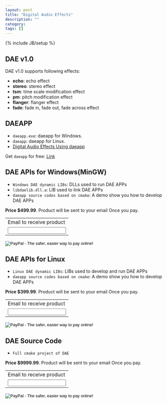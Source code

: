 ```yaml
---
layout: post
title: "Digital Audio Effects"
description: ""
category: 
tags: []
---
```

{% include JB/setup %}

## DAE v1.0

DAE v1.0 supports following effects:

+ **echo**:		echo effect
+ **stereo**: 	stereo effect
+ **tsm**:		time scale modification effect
+ **pm**:		pitch modification effect
+ **flanger**: 	flanger effect
+ **fade**:    	fade in, fade out, fade across effect

## DAEAPP

+ `daeapp.exe`: daeapp for Windows.
+ `daeapp`: daeapp for Linux.
+ [Digital Audio Effects Using daeapp](http://www.amazon.com/gp/product/B013O2BCR0?*Version*=1&*entries*=0)

Get `daeapp` for free: [Link](https://github.com/ssqre/daeapp)

## DAE APIs for Windows(MinGW)

+ `Windows DAE dynamic LIBs`: DLLs used to run DAE APPs
+ `libdaelib.dll.a`: LIB used to link DAE APPs 
+ `daeapp source codes based on cmake`: A demo show you how to develop DAE APPs

**Price $499.99**. Product will be sent to your email Once you pay.

<form action="https://www.paypal.com/cgi-bin/webscr" method="post" target="_top">
  <input type="hidden" name="cmd" value="_s-xclick">
  <input type="hidden" name="hosted_button_id" value="DTVSPDZSU5W7L">
  <table>
    <tr><td><input type="hidden" name="on0" value="Email to receive product">Email to receive product</td></tr><tr><td><input type="text" name="os0" maxlength="200"></td></tr>
  </table>
  <input type="image" src="https://www.paypalobjects.com/en_US/C2/i/btn/btn_buynowCC_LG.gif" border="0" name="submit" alt="PayPal - The safer, easier way to pay online!">
  <img alt="" border="0" src="https://www.paypalobjects.com/en_US/i/scr/pixel.gif" width="1" height="1">
</form>

## DAE APIs for Linux

+ `Linux DAE dynamic LIBs`: LIBs used to develop and run DAE APPs
+ `daeapp source codes based on cmake`: A demo show you how to develop DAE APPs

**Price $399.99**. Product will be sent to your email Once you pay.

<form action="https://www.paypal.com/cgi-bin/webscr" method="post" target="_top">
  <input type="hidden" name="cmd" value="_s-xclick">
  <input type="hidden" name="hosted_button_id" value="537JDMD4TH86W">
  <table>
    <tr><td><input type="hidden" name="on0" value="Email to receive product">Email to receive product</td></tr><tr><td><input type="text" name="os0" maxlength="200"></td></tr>
  </table>
  <input type="image" src="https://www.paypalobjects.com/en_US/C2/i/btn/btn_buynowCC_LG.gif" border="0" name="submit" alt="PayPal - The safer, easier way to pay online!">
  <img alt="" border="0" src="https://www.paypalobjects.com/en_US/i/scr/pixel.gif" width="1" height="1">
</form>

## DAE Source Code

+ `Full cmake project of DAE` 

**Price $9999.99**. Product will be sent to your email Once you pay.

<form action="https://www.paypal.com/cgi-bin/webscr" method="post" target="_top">
  <input type="hidden" name="cmd" value="_s-xclick">
  <input type="hidden" name="hosted_button_id" value="GH79EXB53A768">
  <table>
    <tr><td><input type="hidden" name="on0" value="Email to receive product">Email to receive product</td></tr><tr><td><input type="text" name="os0" maxlength="200"></td></tr>
  </table>
  <input type="image" src="https://www.paypalobjects.com/en_US/C2/i/btn/btn_buynowCC_LG.gif" border="0" name="submit" alt="PayPal - The safer, easier way to pay online!">
  <img alt="" border="0" src="https://www.paypalobjects.com/en_US/i/scr/pixel.gif" width="1" height="1">
</form>